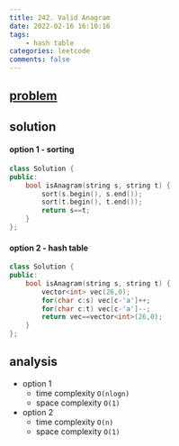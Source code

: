 ```yaml
---
title: 242. Valid Anagram
date: 2022-02-16 16:10:16
tags:  
    - hash table
categories: leetcode
comments: false
---
```


## [problem](https://leetcode.com/problems/valid-anagram/)


## solution 

#### option 1 - sorting
```c++
class Solution {
public:
    bool isAnagram(string s, string t) {
        sort(s.begin(), s.end());
        sort(t.begin(), t.end());
        return s==t;
    }
};
```
#### option 2 - hash table
```c++
class Solution {
public:
    bool isAnagram(string s, string t) {
        vector<int> vec(26,0);
        for(char c:s) vec[c-'a']++;
        for(char c:t) vec[c-'a']--;
        return vec==vector<int>(26,0);
    }
};
```

## analysis
- option 1
    - time complexity `O(nlogn)`
    - space complexity `O(1)`
- option 2
    - time complexity `O(n)`
    - space complexity `O(1)`